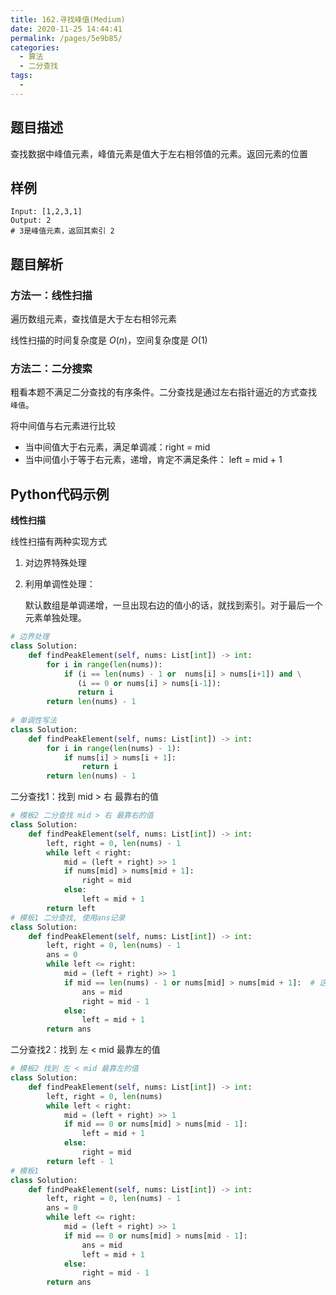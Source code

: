 ```yaml
---
title: 162.寻找峰值(Medium)
date: 2020-11-25 14:44:41
permalink: /pages/5e9b85/
categories: 
  - 算法
  - 二分查找
tags: 
  - 
---
```


## 题目描述

查找数据中峰值元素，峰值元素是值大于左右相邻值的元素。返回元素的位置

## 样例

```
Input: [1,2,3,1]
Output: 2
# 3是峰值元素，返回其索引 2
```

## 题目解析

### 方法一：线性扫描

遍历数组元素，查找值是大于左右相邻元素

线性扫描的时间复杂度是 $O(n)$，空间复杂度是 $O(1)$

### 方法二：二分搜索

粗看本题不满足二分查找的有序条件。二分查找是通过左右指针逼近的方式查找 `峰值`。

将中间值与右元素进行比较

- 当中间值大于右元素，满足单调减：right = mid 
- 当中间值小于等于右元素，递增，肯定不满足条件： left = mid + 1

## Python代码示例

**线性扫描**

线性扫描有两种实现方式

1. 对边界特殊处理

2. 利用单调性处理：

    默认数组是单调递增，一旦出现右边的值小的话，就找到索引。对于最后一个元素单独处理。

```python
# 边界处理
class Solution:
    def findPeakElement(self, nums: List[int]) -> int:
        for i in range(len(nums)):
            if (i == len(nums) - 1 or  nums[i] > nums[i+1]) and \
               (i == 0 or nums[i] > nums[i-1]):
               return i
        return len(nums) - 1
      
# 单调性写法
class Solution:
    def findPeakElement(self, nums: List[int]) -> int:
        for i in range(len(nums) - 1):
            if nums[i] > nums[i + 1]:
                return i
        return len(nums) - 1
```

二分查找1：找到 mid > 右 最靠右的值

```python
# 模板2 二分查找 mid > 右 最靠右的值
class Solution:
    def findPeakElement(self, nums: List[int]) -> int:
        left, right = 0, len(nums) - 1
        while left < right:
            mid = (left + right) >> 1
            if nums[mid] > nums[mid + 1]:
                right = mid 
            else:
                left = mid + 1
        return left 
# 模板1 二分查找, 使用ans记录
class Solution:
    def findPeakElement(self, nums: List[int]) -> int:
        left, right = 0, len(nums) - 1
        ans = 0
        while left <= right:
            mid = (left + right) >> 1
            if mid == len(nums) - 1 or nums[mid] > nums[mid + 1]:  # 这里可能取最右值
                ans = mid
                right = mid - 1 
            else:
                left = mid + 1
        return ans
```

二分查找2：找到 左 < mid 最靠左的值

```python
# 模板2 找到 左 < mid 最靠左的值
class Solution:
    def findPeakElement(self, nums: List[int]) -> int:
        left, right = 0, len(nums)
        while left < right:
            mid = (left + right) >> 1
            if mid == 0 or nums[mid] > nums[mid - 1]:
                left = mid + 1
            else:
                right = mid 
        return left - 1
# 模板1 
class Solution:
    def findPeakElement(self, nums: List[int]) -> int:
        left, right = 0, len(nums) - 1
        ans = 0
        while left <= right:
            mid = (left + right) >> 1
            if mid == 0 or nums[mid] > nums[mid - 1]:
                ans = mid
                left = mid + 1
            else:
                right = mid - 1
        return ans 
```


